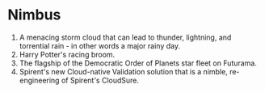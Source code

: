 # Nimbus
1. A menacing storm cloud that can lead to thunder, lightning, and torrential rain - in other words a major rainy day.
2. Harry Potter's racing broom.
3. The flagship of the Democratic Order of Planets star fleet on Futurama. 
4. Spirent's new Cloud-native Validation solution that is a nimble, re-engineering of Spirent's CloudSure.
